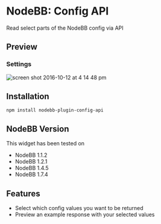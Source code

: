 # NodeBB: Config API
Read select parts of the NodeBB config via API

## Preview
### Settings
![screen shot 2016-10-12 at 4 14 48 pm](https://cloud.githubusercontent.com/assets/2993523/19331076/379b5ec8-9097-11e6-90a7-c49428555aa1.png)

## Installation
`npm install nodebb-plugin-config-api`

## NodeBB Version
This widget has been tested on
* NodeBB 1.1.2
* NodeBB 1.2.1
* NodeBB 1.4.5
* NodeBB 1.7.4

## Features
* Select which config values you want to be returned
* Preview an example response with your selected values
